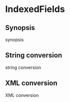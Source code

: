 # IndexedFields

## Synopsis

synopsis

## String conversion

string conversion

## XML conversion

XML conversion

